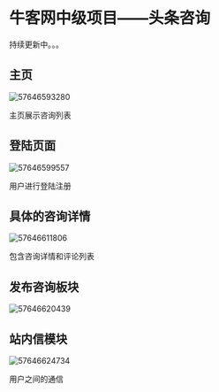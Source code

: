 <h1>牛客网中级项目——头条咨询</h1>
持续更新中。。。

<h2>主页</h2>

![57646593280](C:\Users\54521\AppData\Local\Temp\1576465932801.png)

主页展示咨询列表

<h2>登陆页面</h2>

![57646599557](C:\Users\54521\AppData\Local\Temp\1576465995573.png)

用户进行登陆注册

<h2>具体的咨询详情</h2>

![57646611806](C:\Users\54521\AppData\Local\Temp\1576466118062.png)

包含咨询详情和评论列表

<h2>发布咨询板块</h2>

![57646620439](C:\Users\54521\AppData\Local\Temp\1576466204393.png)

<h2>站内信模块</h2>

![57646624734](C:\Users\54521\AppData\Local\Temp\1576466247349.png)

用户之间的通信